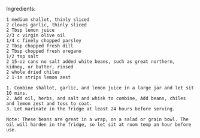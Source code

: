 Ingredients:

    1 medium shallot, thinly sliced
    2 cloves garlic, thinly sliced
    2 Tbsp lemon juice
    2/3 c virgin olive oil
    1/4 c finely chopped parsley
    2 Tbsp chopped fresh dill
    2 Tbsp chopped fresh oregano
    1/2 tsp salt
    2 15-oz cans no salt added white beans, such as great northern, kidney, or butter, rinsed
    2 whole dried chiles
    2 1-in strips lemon zest
    
    1. Combine shallot, garlic, and lemon juice in a large jar and let sit 10 mins.
    2. Add oil, herbs, and salt and whisk to combine, Add beans, chiles and lemon zest and toss to coat.
    3. Let marinate in the fridge at least 24 hours before serving.
    
    Note: These beans are great in a wrap, on a salad or grain bowl. The oil will harden in the fridge, so let sit at room temp an hour before use.
    
